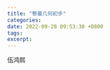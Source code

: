 ```yaml
---
title: "黎曼几何初步"
categories: 
date: 2022-09-28 09:53:30 +0800
tags: 
excerpt: 
---
```




伍鸿熙







